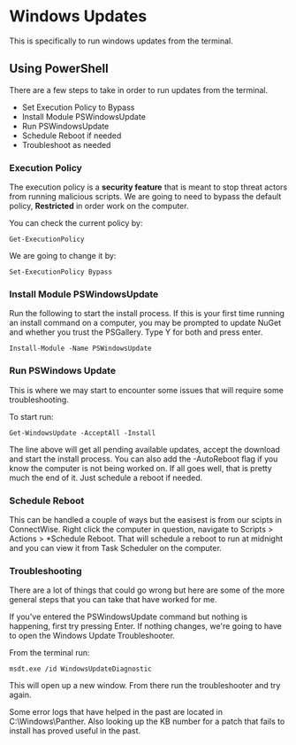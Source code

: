 # Windows Updates

This is specifically to run windows updates from the terminal.

## Using PowerShell

There are a few steps to take in order to run updates from the terminal.

- Set Execution Policy to Bypass
- Install Module PSWindowsUpdate
- Run PSWindowsUpdate
- Schedule Reboot if needed
- Troubleshoot as needed

### Execution Policy

The execution policy is a __security feature__ that is meant to stop threat actors from running malicious scripts.
We are going to need to bypass the default policy, **Restricted** in order work on the computer.

You can check the current policy by:

```
Get-ExecutionPolicy
```

We are going to change it by:

```
Set-ExecutionPolicy Bypass
```

### Install Module PSWindowsUpdate

Run the following to start the install process. If this is your first time running an install command on a computer, you may be prompted to update NuGet and whether you trust the PSGallery. Type Y for both and press enter.

```
Install-Module -Name PSWindowsUpdate
```

### Run PSWindows Update

This is where we may start to encounter some issues that will require some troubleshooting.

To start run:

```
Get-WindowsUpdate -AcceptAll -Install
```

The line above will get all pending available updates, accept the download and start the install process.
You can also add the -AutoReboot flag if you know the computer is not being worked on.
If all goes well, that is pretty much the end of it. Just schedule a reboot if needed.

### Schedule Reboot

This can be handled a couple of ways but the easisest is from our scipts in ConnectWise.
Right click the computer in question, navigate to Scripts > Actions > *Schedule Reboot.
That will schedule a reboot to run at midnight and you can view it from Task Scheduler on the computer.

### Troubleshooting

There are a lot of things that could go wrong but here are some of the more general steps that you can take that have worked for me.

If you've entered the PSWindowsUpdate command but nothing is happening, first try pressing Enter. If nothing changes, we're going to have to open the Windows Update Troubleshooter.

From the terminal run:
```
msdt.exe /id WindowsUpdateDiagnostic
```

This will open up a new window. From there run the troubleshooter and try again.

Some error logs that have helped in the past are located in C:\Windows\Panther.
Also looking up the KB number for a patch that fails to install has proved useful in the past.
